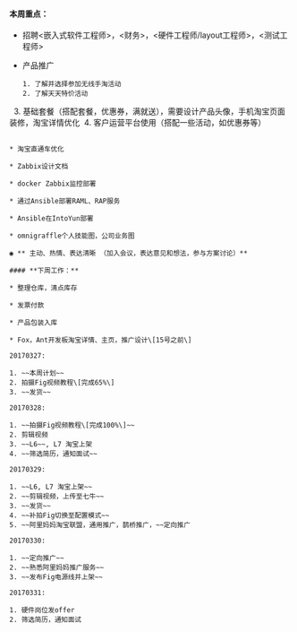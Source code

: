 #### **本周重点：**

* 招聘&lt;嵌入式软件工程师&gt;，&lt;财务&gt;，&lt;硬件工程师/layout工程师&gt;，&lt;测试工程师&gt;

* 产品推广

  ```
  1. 了解并选择参加无线手淘活动 
  2. 了解天天特价活动
   3. 基础套餐（搭配套餐，优惠券，满就送），需要设计产品头像，手机淘宝页面装修，淘宝详情优化 
  4. 客户运营平台使用（搭配一些活动，如优惠券等）
  ```

* 淘宝直通车优化

* Zabbix设计文档

* docker Zabbix监控部署

* 通过Ansible部署RAML、RAP服务

* Ansible在IntoYun部署

* omnigraffle个人技能图，公司业务图

◉ ** 主动、热情、表达清晰 （加入会议，表达意见和想法，参与方案讨论）**

#### **下周工作：**

* 整理仓库，清点库存

* 发票付款

* 产品包装入库

* Fox，Ant开发板淘宝详情、主页，推广设计\[15号之前\]

20170327:

1. ~~本周计划~~
2. 拍摄Fig视频教程\[完成65%\]
3. ~~发货~~

20170328:

1. ~~拍摄Fig视频教程\[完成100%\]~~
2. 剪辑视频
3. ~~L6~~, L7 淘宝上架
4. ~~筛选简历，通知面试~~

20170329:

1. ~~L6, L7 淘宝上架~~
2. ~~剪辑视频，上传至七牛~~
3. ~~发货~~
4. ~~补拍Fig切换至配置模式~~
5. ~~阿里妈妈淘宝联盟，通用推广，鹊桥推广，~~定向推广

20170330:

1. ~~定向推广~~
2. ~~熟悉阿里妈妈推广服务~~ 
3. ~~发布Fig电源线并上架~~

20170331:

1. 硬件岗位发offer
2. 筛选简历，通知面试



